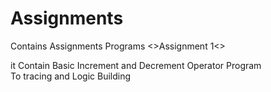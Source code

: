 # Assignments
Contains Assignments Programs
<>Assignment 1<>
<p>it Contain Basic Increment and Decrement Operator Program <br>To tracing and Logic Building</p>
